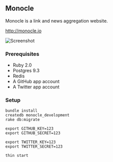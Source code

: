 ## Monocle

Monocle is a link and news aggregation website.

http://monocle.io

![Screenshot](http://maccman.github.io/monocle/screenshot.png)

### Prerequisites

* Ruby 2.0
* Postgres 9.3
* Redis
* A GitHub app account
* A Twitter app account

### Setup

    bundle install
    createdb monocle_development
    rake db:migrate

    export GITHUB_KEY=123
    export GITHUB_SECRET=123

    export TWITTER_KEY=123
    export TWITTER_SECRET=123

    thin start